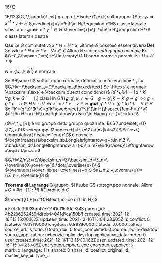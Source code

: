 16/12

16/12
$(G,*,\lambda)\text{ gruppo },H\sube G\text{ sottogruppo }$
$x\backsim_s y\Longrightarrow x^{-1}*y\in H$
$\overline{x}=\{x*h|h\in H\}\eqqcolon x*H$ classe laterale sinistra
$x\backsim_d y\Longleftrightarrow x*y^{-1}\in H$
$\overline{x}=\{h*x|h\in H\}\eqqcolon H*x$ classe laterale destra

**Oss**
Se G commutativo $x*H=H*x$, altrimenti possono essere diversi
**Def**
Se vale $x*H=H*x\hspace{1em}\forall x\in G$ Allora H si dice *sottogruppo normale*
**Es**
$G=S_3\hspace{1em}H=\{Id,\empty\}$
H non è normale perchè $\psi\circ H\ne H\circ\psi$

$N=\{Id,\psi,\psi^2\}$ è normale

Se $H\sube G$ sottogruppo normale, definiamo un'operazione $*_H$ su $G/H=H/\backsim_s=G/\backsim_d\boxed{\text{ Se }H\text{ è normale }\backsim_s\text{ e }\backsim_d\text{ coincidono}}$
$[g]*_H[k]\coloneqq[g*k]\hspace{1em}\forall g,k\in G\hspace{2em}[.]\text{ classi in }G/H$
$g,g',k,k'\in G\hspace{1em}g\backsim g',k\backsim k'$
$g\backsim g'\Longleftrightarrow g'=g*u\hspace{1em}u\in H$
$k\backsim k'\Longleftrightarrow k'=k*v\hspace{1em}v\in H$
**goal** $g'*k'=(g*k)*h\hspace{1em}h\in H$
$g'*k'=(g*u)*(k*v)=g*k*\overbrace{u'*v}^{\in H}\hspace{1em}h=u'*v$
$u*k\in H*k=k*H\Longrightarrow\exist u'\in H\text{ t.c. }u*k=k*u'$

$(G/H,*_H,[\lambda])$ è un gruppo detto gruppo quoziente.
**Es**
$(\underset{=G}{\Z},+,0)$ sottogruppi $\underset{=H}{n\Z}=\{nk|k\in\Z\}$
$+\text{ commutativa }\hspace{1em}n\Z$ è normale
$\begin{rcases}a\backsim_sb\Longleftrightarrow-a+b\in n\Z \\
a\backsim_db\Longleftrightarrow a+(-b)\in n\Z\end{rcases}\Leftrightarrow a\equiv b\mod n$

$G/H=\Z/n\Z=\Z/\backsim_s=\Z/\backsim_d=\Z_n=\{\overline{0},\overline{1},\dots,\overline{n-1}\}$
$\overline{a}+\overline{b}=\overline{a+b}$
$(\Z/n\Z,+,\overline{0})=(\Z_n,+,\overline{0})$

**Teorema di Lagrange**
G gruppo, $H\sube G$ sottogruppo normale. Allora $\#G=\#H\cdot[G:H]$
$\#G$ ordine di G

$\boxed{[G:H]=\#G/H\text{ indice di G in H}}$

id: e1e1e39933af47e79141cf16ff0ce343
parent_id: 4b22862524694dfbb44041d5ca150bff
created_time: 2021-12-16T13:15:00.162Z
updated_time: 2021-12-16T15:04:23.605Z
is_conflict: 0
latitude: 46.18110000
longitude: 9.86860000
altitude: 0.0000
author: 
source_url: 
is_todo: 0
todo_due: 0
todo_completed: 0
source: joplin-desktop
source_application: net.cozic.joplin-desktop
application_data: 
order: 0
user_created_time: 2021-12-16T13:15:00.162Z
user_updated_time: 2021-12-16T15:04:23.605Z
encryption_cipher_text: 
encryption_applied: 0
markup_language: 1
is_shared: 0
share_id: 
conflict_original_id: 
master_key_id: 
type_: 1